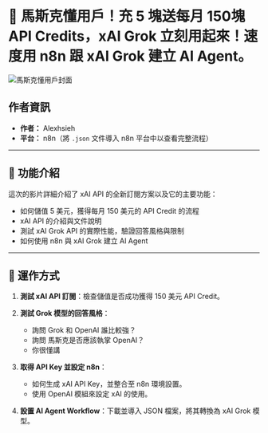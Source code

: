 # 💸 馬斯克懂用戶！充 5 塊送每月 150塊 API Credits，xAI Grok 立刻用起來！速度用 n8n 跟 xAI Grok 建立 AI Agent。

![馬斯克懂用戶封面](https://github.com/qwedsazxc78/ai-automation-n8n/blob/main/n8n/5-xAI-ai-agent/cover.png?raw=true)

## 作者資訊

* **作者：** Alexhsieh
* **平台：** n8n（將 `.json` 文件導入 n8n 平台中以查看完整流程）

---

## 📌 功能介紹

這次的影片詳細介紹了 xAI API 的全新訂閱方案以及它的主要功能：

* 如何儲值 5 美元，獲得每月 150 美元的 API Credit 的流程
* xAI API 的介紹與文件說明
* 測試 xAI Grok API 的實際性能，驗證回答風格與限制
* 如何使用 n8n 與 xAI Grok 建立 AI Agent

---

## 🔧 運作方式

1. **測試 xAI API 訂閱**：檢查儲值是否成功獲得 150 美元 API Credit。

2. **測試 Grok 模型的回答風格**：
   - 詢問 Grok 和 OpenAI 誰比較強？
   - 詢問 馬斯克是否應該執掌 OpenAI？
   - 你很懂講

3. **取得 API Key 並設定 n8n**：
   - 如何生成 xAI API Key，並整合至 n8n 環境設置。
   - 使用 OpenAI 模組來設定 xAI 的使用。

4. **設置 AI Agent Workflow**：下載並導入 JSON 檔案，將其轉換為 xAI Grok 模型。
